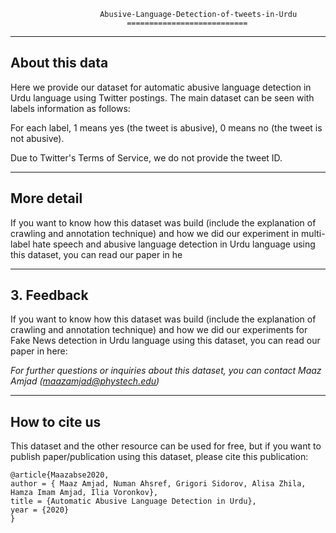                         Abusive-Language-Detection-of-tweets-in-Urdu
                              ===========================
---

## About this data
Here we provide our dataset for automatic abusive language detection in Urdu language using Twitter postings. The main dataset can be seen with labels information as follows:

For each label, 1 means yes (the tweet is abusive), 0 means no (the tweet is not abusive).

Due to Twitter's Terms of Service, we do not provide the tweet ID. 

---

## More detail
If you want to know how this dataset was build (include the explanation of crawling and annotation technique) and how we did our experiment in multi-label hate speech and abusive language detection in Urdu language using this dataset, you can read our paper in he

---

## 3. Feedback
If you want to know how this dataset was build (include the explanation of crawling and annotation technique) and how we did our experiments for Fake News detection in Urdu language using this dataset, you can read our paper in here:

*For further questions or inquiries about this dataset, you can contact Maaz Amjad (maazamjad@phystech.edu)* 

---


## How to cite us
This dataset and the other resource can be used for free, but if you want to publish paper/publication using this dataset, please cite this publication:
```
@article{Maazabse2020,
author = { Maaz Amjad, Numan Ahsref, Grigori Sidorov, Alisa Zhila, Hamza Imam Amjad, Ilia Voronkov},
title = {Automatic Abusive Language Detection in Urdu},
year = {2020}
}
```
